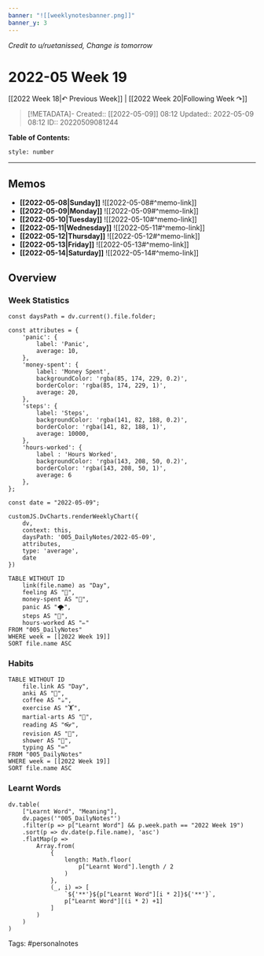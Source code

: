 ```yaml
---
banner: "![[weeklynotesbanner.png]]"
banner_y: 3
---
```

*Credit to u/ruetanissed, Change is tomorrow*

# 2022-05 Week 19

[[2022 Week 18|↶ Previous Week]] | [[2022 Week 20|Following Week ↷]]

> [!METADATA]-
> Created:: [[2022-05-09]] 08:12
> Updated:: 2022-05-09 08:12
> ID:: 20220509081244

**Table of Contents:**
```toc
style: number
```

___

## Memos
- **[[2022-05-08|Sunday]]**
	![[2022-05-08#^memo-link]]
- **[[2022-05-09|Monday]]**
	![[2022-05-09#^memo-link]]
- **[[2022-05-10|Tuesday]]**
	![[2022-05-10#^memo-link]]
- **[[2022-05-11|Wednesday]]**
	![[2022-05-11#^memo-link]]
- **[[2022-05-12|Thursday]]**
	![[2022-05-12#^memo-link]]
- **[[2022-05-13|Friday]]**
	![[2022-05-13#^memo-link]]
- **[[2022-05-14|Saturday]]**
	![[2022-05-14#^memo-link]]

## Overview
### Week Statistics
```dataviewjs
const daysPath = dv.current().file.folder;

const attributes = {
	'panic': {
		label: 'Panic',
		average: 10,
	},
	'money-spent': {
		label: 'Money Spent',
		backgroundColor: 'rgba(85, 174, 229, 0.2)',
		borderColor: 'rgba(85, 174, 229, 1)',
		average: 20,
	},
	'steps': {
		label: 'Steps',
		backgroundColor: 'rgba(141, 82, 188, 0.2)',
		borderColor: 'rgba(141, 82, 188, 1)',
		average: 10000,
	},
	'hours-worked': {
		label : 'Hours Worked',
		backgroundColor: 'rgba(143, 208, 50, 0.2)',
		borderColor: 'rgba(143, 208, 50, 1)',
		average: 6
	},
};

const date = "2022-05-09";

customJS.DvCharts.renderWeeklyChart({
	dv,
	context: this,
	daysPath: '005_DailyNotes/2022-05-09',
	attributes,
	type: 'average',
	date
})
```

```dataview
TABLE WITHOUT ID
	link(file.name) as "Day",
	feeling AS "💭",
	money-spent AS "💸",
	panic AS "🌪️",
	steps AS "👣",
	hours-worked AS "✏️"
FROM "005_DailyNotes"
WHERE week = [[2022 Week 19]]
SORT file.name ASC
```

### Habits
```dataview
TABLE WITHOUT ID
	file.link AS "Day",
	anki AS "📇",
	coffee AS "☕",
	exercise AS "🏋️",
	martial-arts AS "🥋",
	reading AS "👓",
	revision AS "🔁",
	shower AS "🚿",
	typing AS "⌨️"
FROM "005_DailyNotes"
WHERE week = [[2022 Week 19]]
SORT file.name ASC
```

### Learnt Words
```dataviewjs
dv.table(
	["Learnt Word", "Meaning"],
	dv.pages('"005_DailyNotes"')
	.filter(p => p["Learnt Word"] && p.week.path == "2022 Week 19")
	.sort(p => dv.date(p.file.name), 'asc')
	.flatMap(p =>
		Array.from(
			{
				length: Math.floor(
					p["Learnt Word"].length / 2
				)
			},
			(_, i) => [
				`${'**'}${p["Learnt Word"][i * 2]}${'**'}`,
				p["Learnt Word"][(i * 2) +1]
			]
		)
	)
)
```




Tags: #personalnotes 
